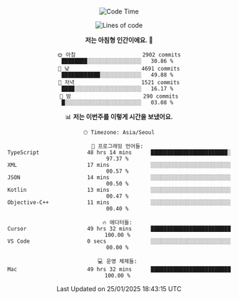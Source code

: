 <div align="center">

<br />

 <!--START_SECTION:waka-->
![Code Time](http://img.shields.io/badge/Code%20Time-4%2C073%20hrs%2027%20mins-blue)

![Lines of code](https://img.shields.io/badge/%EC%A0%80%EB%8A%94%20%EC%97%AC%ED%83%9C%EA%B9%8C%EC%A7%80%20-4.9%20million%20%EC%A4%84%EC%9D%98%20%EC%BD%94%EB%93%9C%EB%A5%BC%20%EC%9E%91%EC%84%B1%ED%96%88%EC%96%B4%EC%9A%94.-blue)

**저는 아침형 인간이에요. 🐤** 

```text
🌞 아침                     2902 commits        ████████░░░░░░░░░░░░░░░░░   30.86 % 
🌆 낮　                     4691 commits        ████████████░░░░░░░░░░░░░   49.88 % 
🌃 저녁                     1521 commits        ████░░░░░░░░░░░░░░░░░░░░░   16.17 % 
🌙 밤　                     290 commits         █░░░░░░░░░░░░░░░░░░░░░░░░   03.08 % 
```


📊 **저는 이번주를 이렇게 시간을 보냈어요.** 

```text
🕑︎ Timezone: Asia/Seoul

💬 프로그래밍 언어들: 
TypeScript               48 hrs 14 mins      ████████████████████████░   97.37 % 
XML                      17 mins             ░░░░░░░░░░░░░░░░░░░░░░░░░   00.57 % 
JSON                     14 mins             ░░░░░░░░░░░░░░░░░░░░░░░░░   00.50 % 
Kotlin                   13 mins             ░░░░░░░░░░░░░░░░░░░░░░░░░   00.47 % 
Objective-C++            11 mins             ░░░░░░░░░░░░░░░░░░░░░░░░░   00.40 % 

🔥 에디터들: 
Cursor                   49 hrs 32 mins      █████████████████████████   100.00 % 
VS Code                  0 secs              ░░░░░░░░░░░░░░░░░░░░░░░░░   00.00 % 

💻 운영 체제들: 
Mac                      49 hrs 32 mins      █████████████████████████   100.00 % 
```


 Last Updated on 25/01/2025 18:43:15 UTC
<!--END_SECTION:waka-->

</div>
